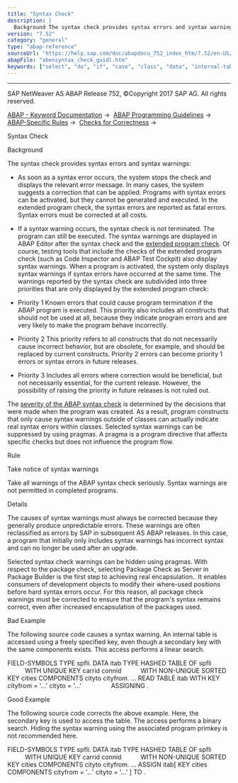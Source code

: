 ```yaml
---
title: "Syntax Check"
description: |
  Background The syntax check provides syntax errors and syntax warnings: -   As soon as a syntax error occurs, the system stops the check and displays the relevant error message. In many cases, the system suggests a correction that can be applied. Programs with syntax errors can be activated, but the
version: "7.52"
category: "general"
type: "abap-reference"
sourceUrl: "https://help.sap.com/doc/abapdocu_752_index_htm/7.52/en-US/abensyntax_check_guidl.htm"
abapFile: "abensyntax_check_guidl.htm"
keywords: ["select", "do", "if", "case", "class", "data", "internal-table", "abensyntax", "check", "guidl"]
---
```


* * *

SAP NetWeaver AS ABAP Release 752, ©Copyright 2017 SAP AG. All rights reserved.

[ABAP - Keyword Documentation](https://help.sap.com/doc/abapdocu_752_index_htm/7.52/en-US/abenabap.htm) →  [ABAP Programming Guidelines](https://help.sap.com/doc/abapdocu_752_index_htm/7.52/en-US/abenabap_pgl.htm) →  [ABAP-Specific Rules](https://help.sap.com/doc/abapdocu_752_index_htm/7.52/en-US/abenabap_specific_rules_guidl.htm) →  [Checks for Correctness](https://help.sap.com/doc/abapdocu_752_index_htm/7.52/en-US/abencheck_correctness_guidl.htm) → 

Syntax Check

Background

The syntax check provides syntax errors and syntax warnings:

-   As soon as a syntax error occurs, the system stops the check and displays the relevant error message. In many cases, the system suggests a correction that can be applied. Programs with syntax errors can be activated, but they cannot be generated and executed. In the extended program check, the syntax errors are reported as fatal errors. Syntax errors must be corrected at all costs.

-   If a syntax warning occurs, the syntax check is not terminated. The program can still be executed. The syntax warnings are displayed in ABAP Editor after the syntax check and the [extended program check](https://help.sap.com/doc/abapdocu_752_index_htm/7.52/en-US/abenextended_program_check_guidl.htm "Guideline"). Of course, testing tools that include the checks of the extended program check (such as Code Inspector and ABAP Test Cockpit) also display syntax warnings. When a program is activated, the system only displays syntax warnings if syntax errors have occurred at the same time. The warnings reported by the syntax check are subdivided into three priorities that are only displayed by the extended program check:

-   Priority 1
    Known errors that could cause program termination if the ABAP program is executed. This priority also includes all constructs that should not be used at all, because they indicate program errors and are very likely to make the program behave incorrectly.

-   Priority 2
    This priority refers to all constructs that do not necessarily cause incorrect behavior, but are obsolete, for example, and should be replaced by current constructs. Priority 2 errors can become priority 1 errors or syntax errors in future releases.

-   Priority 3
    Includes all errors where correction would be beneficial, but not necessarily essential, for the current release. However, the possibility of raising the priority in future releases is not ruled out.

The [severity of the ABAP syntax check](https://help.sap.com/doc/abapdocu_752_index_htm/7.52/en-US/abenprogr_type_features_guidl.htm "Guideline") is determined by the decisions that were made when the program was created. As a result, program constructs that only cause syntax warnings outside of classes can actually indicate real syntax errors within classes. Selected syntax warnings can be suppressed by using pragmas. A pragma is a program directive that affects specific checks but does not influence the program flow.

Rule

Take notice of syntax warnings

Take all warnings of the ABAP syntax check seriously. Syntax warnings are not permitted in completed programs.

Details

The causes of syntax warnings must always be corrected because they generally produce unpredictable errors. These warnings are often reclassified as errors by SAP in subsequent AS ABAP releases. In this case, a program that initially only includes syntax warnings has incorrect syntax and can no longer be used after an upgrade.

Selected syntax check warnings can be hidden using pragmas. With respect to the package check, selecting Package Check as Server in Package Builder is the first step to achieving real encapsulation.. It enables consumers of development objects to modify their where-used positions before hard syntax errors occur. For this reason, all package check warnings must be corrected to ensure that the program's syntax remains correct, even after increased encapsulation of the packages used.

Bad Example

The following source code causes a syntax warning. An internal table is accessed using a freely specified key, even though a secondary key with the same components exists. This access performs a linear search.

FIELD-SYMBOLS <fs> TYPE spfli.
DATA itab TYPE HASHED TABLE OF spfli
          WITH UNIQUE KEY carrid connid
          WITH NON-UNIQUE SORTED KEY cities COMPONENTS cityto cityfrom.
...
READ TABLE itab WITH KEY cityfrom = '...' cityto = '...'
                ASSIGNING <fs>.

Good Example

The following source code corrects the above example. Here, the secondary key is used to access the table. The access performs a binary search. Hiding the syntax warning using the associated program primkey is not recommended here.

FIELD-SYMBOLS <fs> TYPE spfli.
DATA itab TYPE HASHED TABLE OF spfli
          WITH UNIQUE KEY carrid connid
          WITH NON-UNIQUE SORTED KEY cities COMPONENTS cityto cityfrom.
...
ASSIGN itab\[ KEY cities
             COMPONENTS cityfrom = '...' cityto = '...' \] TO <fs>.